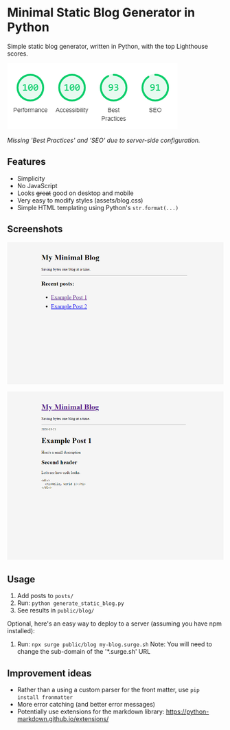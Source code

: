 # Minimal Static Blog Generator in Python
Simple static blog generator, written in Python, with the top Lighthouse scores.

![Lighthouse score](minimal--static-blog-generator--lighthouse-score.png "Minimal static blog generator Lighthouse scores")

_Missing 'Best Practices' and 'SEO' due to server-side configuration._



## Features
- Simplicity
- No JavaScript
- Looks ~~great~~ good on desktop and mobile
- Very easy to modify styles (assets/blog.css)
- Simple HTML templating using Python's `str.format(...)`



## Screenshots
![Minimal blog home page](blog-home.png "Minimal static blog home page")

![Minimal blog post](blog-post.png "Minimal static blog post")



## Usage
1. Add posts to `posts/`
2. Run: `python generate_static_blog.py`
3. See results in `public/blog/`

Optional, here's an easy way to deploy to a server (assuming you have npm installed):
1. Run: `npx surge public/blog my-blog.surge.sh`
Note: You will need to change the sub-domain of the '*.surge.sh' URL



## Improvement ideas
- Rather than a using a custom parser for the front matter, use `pip install fronmatter`
- More error catching (and better error messages)
- Potentially use extensions for the markdown library: https://python-markdown.github.io/extensions/
